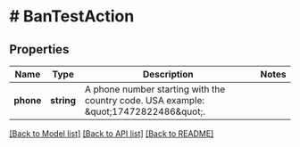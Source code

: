 # # BanTestAction

## Properties

Name | Type | Description | Notes
------------ | ------------- | ------------- | -------------
**phone** | **string** | A phone number starting with the country code. USA example: \&quot;17472822486\&quot;. |

[[Back to Model list]](../../README.md#models) [[Back to API list]](../../README.md#endpoints) [[Back to README]](../../README.md)
